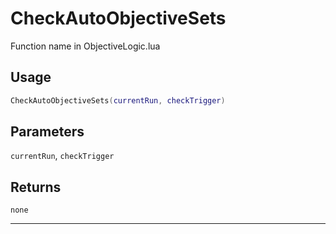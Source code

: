 # CheckAutoObjectiveSets
Function name in ObjectiveLogic.lua
## Usage
```lua
CheckAutoObjectiveSets(currentRun, checkTrigger)
```
## Parameters
`currentRun`, `checkTrigger`
## Returns
`none`

---